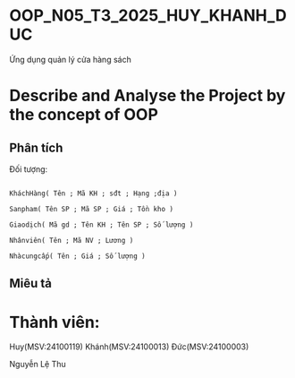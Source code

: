 # OOP_N05_T3_2025_HUY_KHANH_DUC

Ứng dụng quản lý cửa hàng sách

# Describe and Analyse the Project by the concept of OOP

## Phân tích

Đối tượng:

```

KháchHàng( Tên ; Mã KH ; sđt ; Hạng ;địa )

Sanpham( Tên SP ; Mã SP ; Giá ; Tồn kho )

Giaodịch( Mã gd ; Tên KH ; Tên SP ; Số lượng )

Nhânviên( Tên ; Mã NV ; Lương )

Nhàcungcấp( Tên ; Giá ; Số lượng ) 

```
## Miêu tả

# Thành viên:
Huy(MSV:24100119)
Khánh(MSV:24100013)
Đức(MSV:24100003)


Nguyễn Lệ Thu
